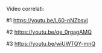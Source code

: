 Video correlati:

#1
https://youtu.be/L60-nNZbsvI

#2
https://youtu.be/qe_0rgagAMQ

#3
https://youtu.be/wiUWTQY-mnQ
